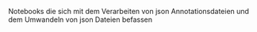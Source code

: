 Notebooks die sich mit dem Verarbeiten von json Annotationsdateien und dem Umwandeln von json Dateien befassen
